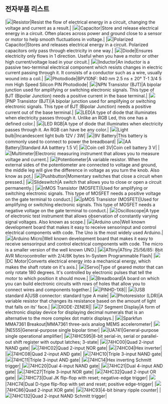 ## 전자부품 리스트
|![](https://s3-us-west-1.amazonaws.com/123d-circuits-symbols/schematic_symbol_4255_thumb.png)|Resistor|Resist the flow of electrical energy in a circuit, changing the voltage and current as a result.|
|![](https://s3-us-west-1.amazonaws.com/123d-circuits-symbols/schematic_symbol_4255_thumb.png)|Capacitor|Store and release electrical energy in a circuit. Often places across power and ground close to a sensor or motor to help smooth fluctuations in voltage.|
|![](https://s3-us-west-1.amazonaws.com/123d-circuits-symbols/schematic_symbol_4255_thumb.png)|Polarized Capacitor|Stores and releases electrical energy in a circuit. Polarized capacitors only pass through electricity in one way.|
|![](https://s3-us-west-1.amazonaws.com/123d-circuits-symbols/schematic_symbol_4255_thumb.png)|Diode|Ensures electricity only flows in 1 direction. Useful when you have a motor or other high current/voltage load in your circuit.|
|![](https://s3-us-west-1.amazonaws.com/123d-circuits-symbols/schematic_symbol_4255_thumb.png)|Inductor|An inductor is a passive two-terminal electrical component which resists changes in electric current passing through it. It consists of a conductor such as a wire, usually wound into a coil.|
|![](https://s3-us-west-1.amazonaws.com/123d-circuits-symbols/schematic_symbol_4255_thumb.png)|Photodiode|BPV10NF: 940 nm 2.5 ns ± 20° T-1 3/4 5 mm High Speed Silicon PIN Photodiode|
|![](https://s3-us-west-1.amazonaws.com/123d-circuits-symbols/schematic_symbol_4255_thumb.png)|NPN Transistor (BJT)|A bipolar junction used for amplifying or switching electronic signals. This type of BJT (Bipolar Junction) needs a positive current in the base terminal.|
|![](https://s3-us-west-1.amazonaws.com/123d-circuits-symbols/schematic_symbol_4255_thumb.png)|PNP Transistor (BJT)|A bipolar junction used for amplifying or switching electronic signals. This type of BJT (Bipolar Junction) needs a positive current out of the base terminal.|
|![](https://s3-us-west-1.amazonaws.com/123d-circuits-symbols/schematic_symbol_4255_thumb.png)|LED|A type of diode that illuminates when electricity passes through it. Unlike an RGB Led, this one has a defined color.|
|![](https://s3-us-west-1.amazonaws.com/123d-circuits-symbols/schematic_symbol_4255_thumb.png)|LED RGB|A type of diode that illuminates when electricity passes through it. An RGB can have be any color.|
|![](https://s3-us-west-1.amazonaws.com/123d-circuits-symbols/schematic_symbol_4255_thumb.png)|Light bulb|Incandescent light bulb 12V / 3W|
|![](https://s3-us-west-1.amazonaws.com/123d-circuits-symbols/schematic_symbol_4255_thumb.png)|9V Battery|This battery is commonly used to connect to power the breadboard|
|![](https://s3-us-west-1.amazonaws.com/123d-circuits-symbols/schematic_symbol_4255_thumb.png)|AA Battery|Standard AA batttery 1.5 V|
|![](https://s3-us-west-1.amazonaws.com/123d-circuits-symbols/schematic_symbol_4255_thumb.png)|Coin cell 3V|Coin cell battery 3 V|
|![](https://s3-us-west-1.amazonaws.com/123d-circuits-symbols/schematic_symbol_4255_thumb.png)|Multimeter|Electronic measuring instrument that allows you to measure voltage and current.|
|![](https://s3-us-west-1.amazonaws.com/123d-circuits-symbols/schematic_symbol_4255_thumb.png)|Potentiometer|A variable resistor. When the external sides of the potentiometer are connected to voltage and ground, the middle leg will give the difference in voltage as you turn the knob. Also know as pot.|
|![](https://s3-us-west-1.amazonaws.com/123d-circuits-symbols/schematic_symbol_4255_thumb.png)|Pushbutton|Momentary switches that close a circuit when pressed.|
|![](https://s3-us-west-1.amazonaws.com/123d-circuits-symbols/schematic_symbol_4255_thumb.png)|Slideswitch|A switch that allows you to close or open a circuit permanently.|
|![](https://s3-us-west-1.amazonaws.com/123d-circuits-symbols/schematic_symbol_4255_thumb.png)|nMOS Transistor (MOSFET)|Used for amplifying or switching electronic signals. This type of MOSFET needs a positive voltage on the gate terminal to conduct.|
|![](https://s3-us-west-1.amazonaws.com/123d-circuits-symbols/schematic_symbol_4255_thumb.png)|pMOS Transistor (MOSFET)|Used for amplifying or switching electronic signals. This type of MOSFET needs a negative voltage on the gate terminal to conduct.|
|![](https://s3-us-west-1.amazonaws.com/123d-circuits-symbols/schematic_symbol_4255_thumb.png)|Oscilloscope|A type of electronic test instrument that allows observation of constantly varying signal voltages. Also known as scope.|
|![](https://s3-us-west-1.amazonaws.com/123d-circuits-symbols/schematic_symbol_4255_thumb.png)|Arduino uno|Well known development board that makes it easy to receive sensorinput and control electrical components with code. The Uno is the most widely used Arduino.|
|![](https://s3-us-west-1.amazonaws.com/123d-circuits-symbols/schematic_symbol_4255_thumb.png)|Arduino Micro|Well known development board that makes it easy to receive sensorinput and control electrical components with code. The micro is a smaller version of the well known UNO.|
|![](https://s3-us-west-1.amazonaws.com/123d-circuits-symbols/schematic_symbol_4255_thumb.png)|ATtiny|ATtiny 25/56/85: 8bit AVR Microcontroller with 2/4/8K bytes In-System Programmable Flash|
|![](https://s3-us-west-1.amazonaws.com/123d-circuits-symbols/schematic_symbol_4255_thumb.png)|DC Motor|Converts electrical energy into a mechanical energy, which makes the shaft rotate on it's axis.|
|![](https://s3-us-west-1.amazonaws.com/123d-circuits-symbols/schematic_symbol_4255_thumb.png)|Servo|Type of geared motor that can only rotate 180 degrees. It's controlled by electronic pulses that tell the motor to which position it should move.|
|![](https://s3-us-west-1.amazonaws.com/123d-circuits-symbols/schematic_symbol_4255_thumb.png)|Breadboard|A board on which you can build electronic circuits with rows of holes that allow you to connect wires and components together.|
|![](https://s3-us-west-1.amazonaws.com/123d-circuits-symbols/schematic_symbol_4255_thumb.png)|PINHD-1X8||
|![](https://s3-us-west-1.amazonaws.com/123d-circuits-symbols/schematic_symbol_4255_thumb.png)|USB standard A|USB connector: standard type A male|
|![](https://s3-us-west-1.amazonaws.com/123d-circuits-symbols/schematic_symbol_4255_thumb.png)|Photoresistor (LDR)|A variable resistor that changes its resistance based on the amount of light that falls on its' face.|
|![](https://s3-us-west-1.amazonaws.com/123d-circuits-symbols/schematic_symbol_4255_thumb.png)|DIODE-ZENER||
|![](https://s3-us-west-1.amazonaws.com/123d-circuits-symbols/schematic_symbol_4255_thumb.png)|7 Segment Display|A form of electronic display device for displaying decimal numerals that is an alternative to the more complex dot matrix displays.|
|![](https://s3-us-west-1.amazonaws.com/123d-circuits-symbols/schematic_symbol_4255_thumb.png)|Sparkfun MMA7361 Breakout|MMA7361 three-axis analog MEMS accelerometer|
|![](https://s3-us-west-1.amazonaws.com/123d-circuits-symbols/schematic_symbol_4255_thumb.png)|NE555|General-purpose single bipolar timer|
|![](https://s3-us-west-1.amazonaws.com/123d-circuits-symbols/schematic_symbol_4255_thumb.png)|UA741|General-purpose single operational amplifier|
|![](https://s3-us-west-1.amazonaws.com/123d-circuits-symbols/schematic_symbol_4255_thumb.png)|74HC595|8-bit serial-in, serial or parallel-out shift register with output latches; 3-state|
|![](https://s3-us-west-1.amazonaws.com/123d-circuits-symbols/schematic_symbol_4255_thumb.png)|74HC00|Quad 2-input NAND gate|
|![](https://s3-us-west-1.amazonaws.com/123d-circuits-symbols/schematic_symbol_4255_thumb.png)|74HC02|Quad 2-input NOR gate|
|![](https://s3-us-west-1.amazonaws.com/123d-circuits-symbols/schematic_symbol_4255_thumb.png)|74HC04|Hex inverter|
|![](https://s3-us-west-1.amazonaws.com/123d-circuits-symbols/schematic_symbol_4255_thumb.png)|74HC08|Quad 2-input AND gate|
|![](https://s3-us-west-1.amazonaws.com/123d-circuits-symbols/schematic_symbol_4255_thumb.png)|74HC10|Triple 3-input NAND gate|
|![](https://s3-us-west-1.amazonaws.com/123d-circuits-symbols/schematic_symbol_4255_thumb.png)|74HC11|Triple 3-input AND gate|
|![](https://s3-us-west-1.amazonaws.com/123d-circuits-symbols/schematic_symbol_4255_thumb.png)|74HC14|Hex inverting Schmitt trigger|
|![](https://s3-us-west-1.amazonaws.com/123d-circuits-symbols/schematic_symbol_4255_thumb.png)|74HC20|Dual 4-input NAND gate|
|![](https://s3-us-west-1.amazonaws.com/123d-circuits-symbols/schematic_symbol_4255_thumb.png)|74HC21|Dual 4-input AND gate|
|![](https://s3-us-west-1.amazonaws.com/123d-circuits-symbols/schematic_symbol_4255_thumb.png)|74HC27|Triple 3-input NOR gate|
|![](https://s3-us-west-1.amazonaws.com/123d-circuits-symbols/schematic_symbol_4255_thumb.png)|74HC32|Quad 2-input OR gate|
|![](https://s3-us-west-1.amazonaws.com/123d-circuits-symbols/schematic_symbol_4255_thumb.png)|74HC73|Dual JK ﬂip-ﬂop with reset; negative-edge trigger|
|![](https://s3-us-west-1.amazonaws.com/123d-circuits-symbols/schematic_symbol_4255_thumb.png)|74HC74|Dual D-type flip-flop with set and reset; positive edge-trigger|
|![](https://s3-us-west-1.amazonaws.com/123d-circuits-symbols/schematic_symbol_4255_thumb.png)|74HC86|Quad 2-input XOR gate|
|![](https://s3-us-west-1.amazonaws.com/123d-circuits-symbols/schematic_symbol_4255_thumb.png)|74HC93|4-bit binary ripple counter|
|![](https://s3-us-west-1.amazonaws.com/123d-circuits-symbols/schematic_symbol_4255_thumb.png)|74HC132|Quad 2-input NAND Schmitt trigger|